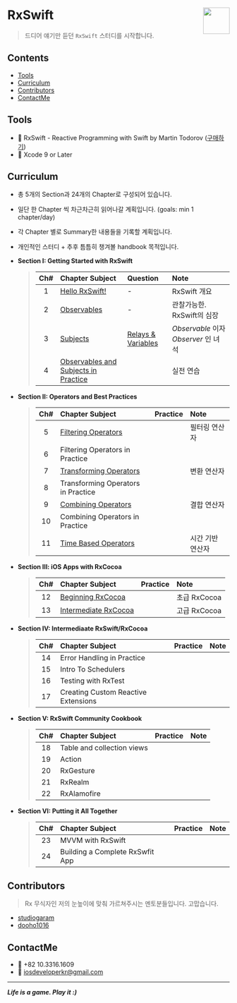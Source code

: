 # RxSwift <img src = "https://github.com/ReactiveX/RxSwift/raw/master/assets/Rx_Logo_M.png" width = 60  align = right> 

>드디어 얘기만 듣던 `RxSwift` 스터디를 시작합니다.

## Contents
* [Tools](https://github.com/fimuxd/RxSwift#tools)
* [Curriculum](https://github.com/fimuxd/RxSwift#curriculum)
* [Contributors](https://github.com/fimuxd/RxSwift#Contributors)
* [ContactMe](https://github.com/fimuxd/RxSwift#ContactMe)

## Tools
* 📕 RxSwift - Reactive Programming with Swift by Martin Todorov ([구매하기](https://store.raywenderlich.com/products/rxswift?_ga=2.88706715.1421367013.1516248812-515082446.1516248812))
* 🔨 Xcode 9 or Later

## Curriculum

* 총 5개의 Section과 24개의 Chapter로 구성되어 있습니다.
* 일단 한 Chapter 씩 차근차근히 읽어나갈 계획입니다. (goals: min 1 chapter/day)
* 각 Chapter 별로 Summary한 내용들을 기록할 계획입니다.
* 개인적인 스터디 + 추후 틈틈히 챙겨볼 handbook 목적입니다.

* **Section I: Getting Started with RxSwift**
	> | Ch# | Chapter Subject | Question | Note | 
	> |:---:| :--- | :--- | :--- |
	> |1|[Hello RxSwift!](https://github.com/fimuxd/RxSwift/blob/master/01_HelloRxSwift/Ch.1%20Hello%20RxSwift.md) | - | RxSwift 개요 |
	> |2|[Observables](https://github.com/fimuxd/RxSwift/blob/master/02_Observables/Ch2.%20Observables.md) | - | 관찰가능한. RxSwift의 심장 |
	> |3|[Subjects](https://github.com/fimuxd/RxSwift/blob/master/03_Subjects/Ch3.%20Subjects.md) | [Relays & Variables](https://github.com/fimuxd/RxSwift/blob/master/03_Subjects/Ch3.%20Homework.md) | *Observable* 이자 *Observer* 인 녀석 |
	> |4|[Observables and Subjects in Practice](https://github.com/fimuxd/RxSwift/blob/master/04_ObservablesAndSubjectsInPractice/Ch4.ObservablesAndSubjectsInPractice.md)|| 실전 연습 |

* **Section II: Operators and Best Practices**
	> | Ch# | Chapter Subject | Practice | Note |
	> |:---:| :--- | :---: | :--- |
	> |5|[Filtering Operators](https://github.com/fimuxd/RxSwift/blob/master/05_Filtering%20Operators/Ch5.%20FilteringOperators.md)||필터링 연산자|
	> |6|Filtering Operators in Practice|||
	> |7|[Transforming Operators](https://github.com/fimuxd/RxSwift/blob/master/07_Transforming%20Operators/CH7_TransformingOperators.md)||변환 연산자|
	> |8|Transforming Operators in Practice|||
	> |9|[Combining Operators](https://github.com/fimuxd/RxSwift/blob/master/09_Combining%20Operators/Ch9.CombiningOperators.md)||결합 연산자|
	> |10|Combining Operators in Practice|||
	> |11|[Time Based Operators](https://github.com/fimuxd/RxSwift/blob/master/11_Time%20Based%20Operators/Time%20Based%20Operators.md)||시간 기반 연산자|

* **Section III: iOS Apps with RxCocoa**
	> | Ch# | Chapter Subject | Practice | Note |
	> |:---:| :--- | :---: | :--- |
	> |12|[Beginning RxCocoa](https://github.com/fimuxd/RxSwift/blob/master/12.%20Beginning%20RxCocoa/Ch12.%20Beginning%20RxCocoa.md)||초급 RxCocoa|
	> |13|[Intermediate RxCocoa](https://github.com/fimuxd/RxSwift/blob/master/13.%20Intermediate%20RxCocoa/Ch13.Intermediate%20RxCocoa.md)||고급 RxCocoa|

* **Section IV: Intermediaate RxSwift/RxCocoa**
	> | Ch# | Chapter Subject | Practice | Note |
	> |:---:| :--- | :---: | :--- |
	> |14|Error Handling in Practice|||
	> |15|Intro To Schedulers|||
	> |16|Testing with RxTest|||
	> |17|Creating Custom Reactive Extensions|||

* **Section V: RxSwift Community Cookbook**
	> | Ch# | Chapter Subject | Practice | Note |
	> |:---:| :--- | :---: | :--- |
	> |18|Table and collection views|||
	> |19|Action|||
	> |20|RxGesture|||
	> |21|RxRealm|||
	> |22|RxAlamofire|||

* **Section VI: Putting it All Together**
	> | Ch# | Chapter Subject | Practice | Note |
	> |:---:| :--- | :---: | :--- |
	> |23|MVVM with RxSwift|||
	> |24|Building a Complete RxSwfit App|||

## Contributors

> Rx 무식자인 저의 눈높이에 맞춰 가르쳐주시는 멘토분들입니다. 고맙습니다. 

* [studiogaram](https://github.com/studiogaram)
* [dooho1016](https://github.com/dooho1016)

## ContactMe
* 📱 +82 10.3316.1609
* 📧 iosdeveloperkr@gmail.com

***
***Life is a game. Play it :)***